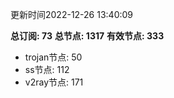 更新时间2022-12-26 13:40:09

**总订阅: 73**
**总节点: 1317**
**有效节点: 333**
- trojan节点: 50
- ss节点: 112
- v2ray节点: 171
